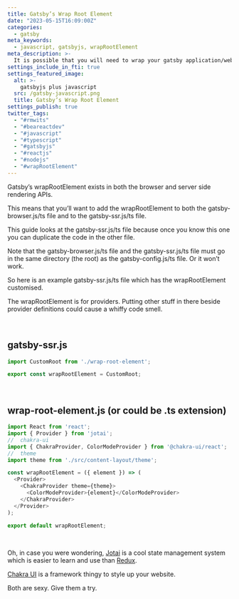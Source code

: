 ```yaml
---
title: Gatsby’s Wrap Root Element
date: "2023-05-15T16:09:00Z"
categories:
  - gatsby
meta_keywords:
  - javascript, gatsbyjs, wrapRootElement
meta_description: >-
  It is possible that you will need to wrap your gatsby application/website in a provider of some kind. Here is a quick guide to get you there.
settings_include_in_fti: true
settings_featured_image:
  alt: >-
    gatsbyjs plus javascript
  src: /gatsby-javascript.png
  title: Gatsby’s Wrap Root Element
settings_publish: true
twitter_tags:
  - "#rmwits"
  - "#beareactdev"
  - "#javascript"
  - "#typescript"
  - "#gatsbyjs"
  - "#reactjs"
  - "#nodejs"
  - "#wrapRootElement"
---
```

Gatsby’s wrapRootElement exists in both the browser and server side rendering APIs.

This means that you’ll want to add the wrapRootElement to both the gatsby-browser.js/ts file and to the gatsby-ssr.js/ts file.

This guide looks at the gatsby-ssr.js/ts file because once you know this one you can duplicate the code in the other file.

Note that the gatsby-browser.js/ts file and the gatsby-ssr.js/ts file must go in the same directory (the root) as the gatsby-config.js/ts file. Or it won’t work.

So here is an example gatsby-ssr.js/ts file which has the wrapRootElement customised.

The wrapRootElement is for providers. Putting other stuff in there beside provider definitions could cause a whiffy code smell.

<br />

## gatsby-ssr.js

```javascript
import CustomRoot from './wrap-root-element';

export const wrapRootElement = CustomRoot;
```

<br />

## wrap-root-element.js (or could be .ts extension)

```javascript
import React from 'react';
import { Provider } from 'jotai';
//  chakra-ui
import { ChakraProvider, ColorModeProvider } from '@chakra-ui/react';
//  theme
import theme from './src/content-layout/theme';

const wrapRootElement = ({ element }) => (
  <Provider>
    <ChakraProvider theme={theme}>
      <ColorModeProvider>{element}</ColorModeProvider>
    </ChakraProvider>
  </Provider>
);

export default wrapRootElement;
```

<br />

Oh, in case you were wondering, <a href="https://jotai.org/" rel="noopener" target="_blank">Jotai</a> is a cool state management system which is easier to learn and use than <a href="https://redux.js.org/" rel="noopener" target="_blank">Redux</a>.

<a href="https://chakra-ui.com/" rel="noopener" target="_blank">Chakra UI</a> is a framework thingy to style up your website.

Both are sexy. Give them a try.
